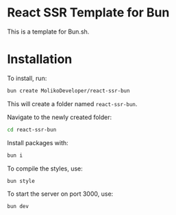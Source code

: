 
# React SSR Template for Bun

This is a template for Bun.sh.
# Installation

To install, run:

```sh
bun create MolikoDeveloper/react-ssr-bun
```
This will create a folder named `react-ssr-bun`.

Navigate to the newly created folder:

```sh 
cd react-ssr-bun
```

Install packages with:

```sh
bun i
```

To compile the styles, use:
```sh
bun style
```

To start the server on port 3000, use:

```sh
bun dev
```